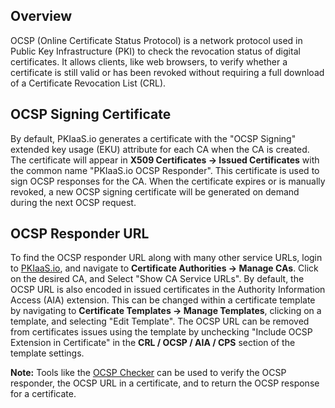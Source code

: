 ## Overview
OCSP (Online Certificate Status Protocol) is a network protocol used in Public Key Infrastructure (PKI) to check the revocation status of digital certificates. It allows clients, like web browsers, to verify whether a certificate is still valid or has been revoked without requiring a full download of a Certificate Revocation List (CRL).

## OCSP Signing Certificate
By default, PKIaaS.io generates a certificate with the "OCSP Signing" extended key usage (EKU) attribute for each CA when the CA is created. The certificate will appear in **X509 Certificates -> Issued Certificates** with the common name "PKIaaS.io OCSP Responder". This certificate is used to sign OCSP responses for the CA. When the certificate expires or is manually revoked, a new OCSP signing certificate will be generated on demand during the next OCSP request.

## OCSP Responder URL
To find the OCSP responder URL along with many other service URLs, login to [PKIaaS.io](https://pkiaas.io/auth/login), and navigate to **Certificate Authorities -> Manage CAs**. Click on the desired CA, and Select "Show CA Service URLs". By default, the OCSP URL is also encoded in issued certificates in the Authority Information Access (AIA) extension. This can be changed within a certificate template by navigating to **Certificate Templates -> Manage Templates**, clicking on a template, and selecting "Edit Template". The OCSP URL can be removed from certificates issues using the template by unchecking "Include OCSP Extension in Certificate" in the **CRL / OCSP / AIA / CPS** section of the template settings.

**Note:** Tools like the [OCSP Checker](https://certificatetools.com/ocsp-checker) can be used to verify the OCSP responder, the OCSP URL in a certificate, and to return the OCSP response for a certificate.